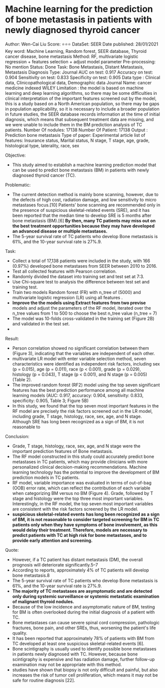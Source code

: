 # Machine learning for the prediction of bone metastasis in patients with newly diagnosed thyroid cancer

Author: Wen-­Cai Liu
Score: ⭐️⭐️⭐️
DataSet: SEER
Date published: 28/01/2021
Key word: Machine Learning, Random forest, SEER database, Thyroid cancer disease, bone metastasis
Method: RF, multivariate logistic regression + features selection + adjust model parameter
Pre-processing: No mention 
Status: Done
Task: Bone Metastasis, Distant Metastasis, Metastasis Diagnosis
Type: Journal
AUC on test: 0.917
Accuracy on test: 0.904
Sensitivity on test: 0.833
Specificity on test: 0.905
Data type : Clinical data, Clinicopathological data, Demographic data
Journal Name: cancer medicine indexed WILEY
Limitation : the model is based on machine learning and deep learning algorithms, so there may be some difficulties in clinical interpretation of the important features screened out by the model, this is a study based on a North American population, so there may be gaps in population applicability, so it is necessary to include a broader population in future studies, the SEER database records information at the time of initial diagnosis, which means that subsequent treatment data are missing, and we were unable to include them in the BM prediction analysis of TC patients.
Number Of nodules: 17138
Number Of Patient: 17138
Output : Prediction bone metastasis
Type of paper: Experimental article
list of features: Insurance status, Marital status, N stage, T stage, age, grade, histological type, laterality, race, sex

Objective:

- This study aimed to establish a machine learning prediction model that can be used to predict bone metastasis (BM) in patients with newly diagnosed thyroid cancer (TC).

Problematic:

- The current detection method is mainly bone scanning, however, due to the defects of high
cost, radiation damage, and low sensitivity to micro metastases focus.[10] Patients’ bone scanning are recommended only in the presence of suspicious skeletal-­related events (SRE), and it has been reported that the median time to develop SRE is 5 months after bone metastasis (BM).[6] **By then, many TC patients may miss out on the best treatment opportunities because they may have developed an advanced disease or multiple metastases.**
- The 5-­year survival rate of TC patients who develop Bone metastasis is 61%, and the 10-­year survival rate is 27%.9.

Task:

- Collect a total of 17,138 patients were included in the study, with 166 (0.97%) developed bone metastases from SEER between 2010 to 2016.
- Test all collected features with Pearson correlation.
- Randomly divided the dataset into training set and test set at 7:3.
- Use Chi-square test to analysis the difference between test set and training test.
- Train two models Random forest (FR) with n_tree of (5000) and multivariate logistic regression (LR) using all features .
- **Improve the the models using Extract features from two previse**  models and adjust the parameters of the RF model, iterated over the n_tree values from 1 to 500 to choose the best n_tree value (n_tree = 7)
- The model was 10-­folds cross-­validated in the training set (Figure 2B) and validated in the test set.
- 

Result:

- Person correlation  showed no significant correlation between them (Figure 3), indicating that the variables are independent of each other.
- multivariate LR model with enter variable selection method, seven characteristics were identified as independent risk factors, including sex (p = 0.015), age (p = 0.011), race (p < 0.001), grade (p = 0.029), histology (p = 0.043), T stage (p < 0.001), and N stage (p = 0.005) (Table 2).
- The improved random forest (RF2) model using the top seven significant features has the best
prediction performance among all machine learning models (AUC: 0.917, accuracy: 0.904, sensitivity: 0.833, specificity: 0.905, Table 3; Figure 5B)
- In this study, we found that the top seven most important features in the RF model are precisely the risk factors screened out in the LR model, including grade, T stage, histology, race, sex, age, and N stage. Although SRE has long been recognized as a sign of BM, it is not reasonable to

Conclusion:

- Grade, T stage, histology, race, sex, age, and N stage were the important prediction features of Bone metastasis.
- The RF model constructed in this study could accurately predict bone metastases in TC patients, which may provide clinicians with more personalized clinical decision-­making recommendations. Machine learning technology has the potential to improve the development of BM prediction models in TC patients.
- RF model, variable  importance was evaluated in terms of out-­of-­bag (OOB) error rate, which can reflect the contribution of each variable when categorizing BM versus no BM (Figure 4). Grade, followed by T stage and histology were the top three most important variables. Interestingly, in the RF model, the top seven most important variables are consistent with the risk factors screened by the LR model.
- **suspicious skeletal-­related events** **has long been recognized as a sign of BM, it is not reasonable to consider targeted screening for BM in TC patients only when they have symptoms of bone involvement, as this would delay their treatment. Therefore, models are necessary to predict patients with TC at high risk for bone metastases, and to provide early attention and screening.**

Quote:

- However, if a TC patient has distant metastasis (DM), the overall prognosis will deteriorate significantly.5–­7
- According to reports, approximately 4% of TC patients will develop bone metastasis.8
- The 5-­year survival rate of TC patients who develop Bone metastasis is 61%, and the 10-­year survival rate is 27%.9.
- **The majority of TC metastases are asymptomatic and are detected only during systemic  surveillance or systemic metastatic examination of malignant thyroid nodules.**
- Because of the low incidence and asymptomatic nature of BM, testing for BM is often overlooked during the initial diagnosis of a patient with TC.
- Bone metastases can cause severe spinal cord compression, pathologic fractures, bone pain, and other SREs, thus, worsening the patient's life quality.
- It has been reported that approximately 78% of patients with BM from TC developed at least one suspicious skeletal-­related events [6].
- Bone scintigraphy is usually used to identify possible bone metastases in patients newly diagnosed with TC. However, because bone scintigraphy is expensive and has radiation damage, further follow-­up examination may not be appropriate with this method.
- studies have shown that biopsy is not only difficult and painful, but also increases the risk of tumor cell proliferation, which means it may not be safe for routine diagnosis [22].